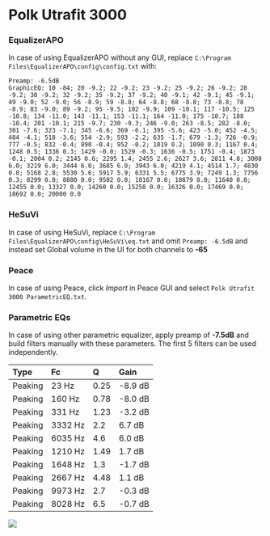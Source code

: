 # Polk Utrafit 3000

### EqualizerAPO
In case of using EqualizerAPO without any GUI, replace `C:\Program Files\EqualizerAPO\config\config.txt`
with:
```
Preamp: -6.5dB
GraphicEQ: 10 -84; 20 -9.2; 22 -9.2; 23 -9.2; 25 -9.2; 26 -9.2; 28 -9.2; 30 -9.2; 32 -9.2; 35 -9.2; 37 -9.2; 40 -9.1; 42 -9.1; 45 -9.1; 49 -9.0; 52 -9.0; 56 -8.9; 59 -8.8; 64 -8.8; 68 -8.8; 73 -8.8; 78 -8.9; 83 -9.0; 89 -9.2; 95 -9.5; 102 -9.9; 109 -10.1; 117 -10.5; 125 -10.8; 134 -11.0; 143 -11.1; 153 -11.1; 164 -11.0; 175 -10.7; 188 -10.4; 201 -10.1; 215 -9.7; 230 -9.3; 246 -9.0; 263 -8.5; 282 -8.0; 301 -7.6; 323 -7.1; 345 -6.6; 369 -6.1; 395 -5.6; 423 -5.0; 452 -4.5; 484 -4.1; 518 -3.6; 554 -2.9; 593 -2.2; 635 -1.7; 679 -1.3; 726 -0.9; 777 -0.5; 832 -0.4; 890 -0.4; 952 -0.2; 1019 0.2; 1090 0.3; 1167 0.4; 1248 0.5; 1336 0.3; 1429 -0.0; 1529 -0.3; 1636 -0.5; 1751 -0.4; 1873 -0.1; 2004 0.2; 2145 0.6; 2295 1.4; 2455 2.6; 2627 3.6; 2811 4.8; 3008 6.0; 3219 6.0; 3444 6.0; 3685 6.0; 3943 6.0; 4219 4.1; 4514 1.7; 4830 0.8; 5168 2.8; 5530 5.6; 5917 5.9; 6331 5.5; 6775 3.9; 7249 1.3; 7756 0.3; 8299 0.0; 8880 0.0; 9502 0.0; 10167 0.0; 10879 0.0; 11640 0.0; 12455 0.0; 13327 0.0; 14260 0.0; 15258 0.0; 16326 0.0; 17469 0.0; 18692 0.0; 20000 0.0
```

### HeSuVi
In case of using HeSuVi, replace `C:\Program Files\EqualizerAPO\config\HeSuVi\eq.txt` and omit `Preamp:
-6.5dB` and instead set Global volume in the UI for both channels to **-65**

### Peace
In case of using Peace, click *Import* in Peace GUI and select `Polk Utrafit 3000 ParametricEQ.txt`.

### Parametric EQs
In case of using other parametric equalizer, apply preamp of **-7.5dB** and build filters manually with
these parameters. The first 5 filters can be used independently.

| Type    | Fc      |    Q | Gain    |
|:--------|:--------|:-----|:--------|
| Peaking | 23 Hz   | 0.25 | -8.9 dB |
| Peaking | 160 Hz  | 0.78 | -8.0 dB |
| Peaking | 331 Hz  | 1.23 | -3.2 dB |
| Peaking | 3332 Hz | 2.2  | 6.7 dB  |
| Peaking | 6035 Hz | 4.6  | 6.0 dB  |
| Peaking | 1210 Hz | 1.49 | 1.7 dB  |
| Peaking | 1648 Hz | 1.3  | -1.7 dB |
| Peaking | 2667 Hz | 4.48 | 1.1 dB  |
| Peaking | 9973 Hz | 2.7  | -0.3 dB |
| Peaking | 8028 Hz | 6.5  | -0.7 dB |

![](https://raw.githubusercontent.com/jaakkopasanen/AutoEq/master/results/innerfidelity/sbaf-serious/Polk%20Utrafit%203000/Polk%20Utrafit%203000.png)